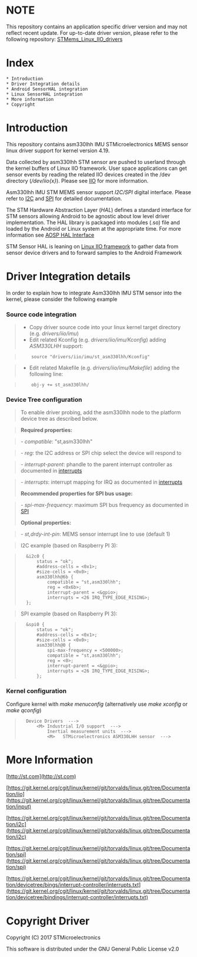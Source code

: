 NOTE
=======

This repository contains an application specific driver version and may not reflect recent update.
For up-to-date driver version, please refer to the following repository:
[STMems_Linux_IIO_drivers](https://github.com/STMicroelectronics/STMems_Linux_IIO_drivers)

Index
=======
	* Introduction
	* Driver Integration details
	* Android SensorHAL integration
	* Linux SensorHAL integration
	* More information
	* Copyright


Introduction
==============
This repository contains asm330lhh IMU STMicroelectronics MEMS sensor linux driver support for kernel version 4.19.

Data collected by asm330lhh STM sensor are pushed to userland through the kernel buffers of Linux IIO framework. User space applications can get sensor events by reading the related IIO devices created in the /dev directory (*/dev/iio{x}*). Please see [IIO][1] for more information.

Asm330lhh IMU STM MEMS sensor support *I2C/SPI* digital interface. Please refer to [I2C][2] and [SPI][3] for detailed documentation.

The STM Hardware Abstraction Layer (*HAL*) defines a standard interface for STM sensors allowing Android to be agnostic about low level driver implementation. The HAL library is packaged into modules (.so) file and loaded by the Android or Linux system at the appropriate time. For more information see [AOSP HAL Interface](https://source.android.com/devices/sensors/hal-interface.html)

STM Sensor HAL is leaning on [Linux IIO framework](https://git.kernel.org/cgit/linux/kernel/git/torvalds/linux.git/tree/Documentation/iio) to gather data from sensor device drivers and to forward samples to the Android Framework

Driver Integration details
=====================

In order to explain how to integrate Asm330lhh IMU STM sensor into the kernel, please consider the following example

### Source code integration

> * Copy driver source code into your linux kernel target directory (e.g. *drivers/iio/imu*)
> * Edit related Kconfig (e.g. *drivers/iio/imu/Kconfig*) adding *ASM330LHH* support:

>         source "drivers/iio/imu/st_asm330lhh/Kconfig"

> * Edit related Makefile (e.g. *drivers/iio/imu/Makefile*) adding the following line:

>         obj-y += st_asm330lhh/

### Device Tree configuration

> To enable driver probing, add the asm330lhh node to the platform device tree as described below.

> **Required properties:**

> *- compatible*: "st,asm330lhh"

> *- reg*: the I2C address or SPI chip select the device will respond to

> *- interrupt-parent*: phandle to the parent interrupt controller as documented in [interrupts][4]

> *- interrupts*: interrupt mapping for IRQ as documented in [interrupts][4]
>
>**Recommended properties for SPI bus usage:**

> *- spi-max-frequency*: maximum SPI bus frequency as documented in [SPI][3]
>
> **Optional properties:**

> *- st,drdy-int-pin*: MEMS sensor interrupt line to use (default 1)

> I2C example (based on Raspberry PI 3):

>		&i2c0 {
>			status = "ok";
>			#address-cells = <0x1>;
>			#size-cells = <0x0>;
>			asm330lhh@6b {
>				compatible = "st,asm330lhh";
>				reg = <0x6b>;
>				interrupt-parent = <&gpio>;
>				interrupts = <26 IRQ_TYPE_EDGE_RISING>;
>		};

> SPI example (based on Raspberry PI 3):

>		&spi0 {
>			status = "ok";
>			#address-cells = <0x1>;
>			#size-cells = <0x0>;
>			asm330lhh@0 {
>				spi-max-frequency = <500000>;
>				compatible = "st,asm330lhh";
>				reg = <0>;
>				interrupt-parent = <&gpio>;
>				interrupts = <26 IRQ_TYPE_EDGE_RISING>;
>			};

### Kernel configuration

Configure kernel with *make menuconfig* (alternatively use *make xconfig* or *make qconfig*)

>		Device Drivers  --->
>			<M> Industrial I/O support  --->
>				Inertial measurement units  --->
>				<M>   STMicroelectronics ASM330LHH sensor  --->


More Information
=================
[http://st.com](http://st.com)

[https://git.kernel.org/cgit/linux/kernel/git/torvalds/linux.git/tree/Documentation/iio](https://git.kernel.org/cgit/linux/kernel/git/torvalds/linux.git/tree/Documentation/input)

[https://git.kernel.org/cgit/linux/kernel/git/torvalds/linux.git/tree/Documentation/i2c](https://git.kernel.org/cgit/linux/kernel/git/torvalds/linux.git/tree/Documentation/i2c)

[https://git.kernel.org/cgit/linux/kernel/git/torvalds/linux.git/tree/Documentation/spi](https://git.kernel.org/cgit/linux/kernel/git/torvalds/linux.git/tree/Documentation/spi)

[https://git.kernel.org/cgit/linux/kernel/git/torvalds/linux.git/tree/Documentation/devicetree/bings/interrupt-controller/interrupts.txt](https://git.kernel.org/cgit/linux/kernel/git/torvalds/linux.git/tree/Documentation/devicetree/bindings/interrupt-controller/interrupts.txt)


Copyright Driver
===========
Copyright (C) 2017 STMicroelectronics

This software is distributed under the GNU General Public License v2.0

[1]: https://git.kernel.org/pub/scm/linux/kernel/git/torvalds/linux.git/tree/Documentation/iio/iio_configfs.txt "IIO"
[2]: https://git.kernel.org/cgit/linux/kernel/git/torvalds/linux.git/tree/Documentation/i2c "I2C"
[3]: https://git.kernel.org/cgit/linux/kernel/git/torvalds/linux.git/tree/Documentation/spi "SPI"
[4]: https://git.kernel.org/cgit/linux/kernel/git/torvalds/linux.git/tree/Documentation/devicetree/bindings/interrupt-controller/interrupts.txt "interrupts"
